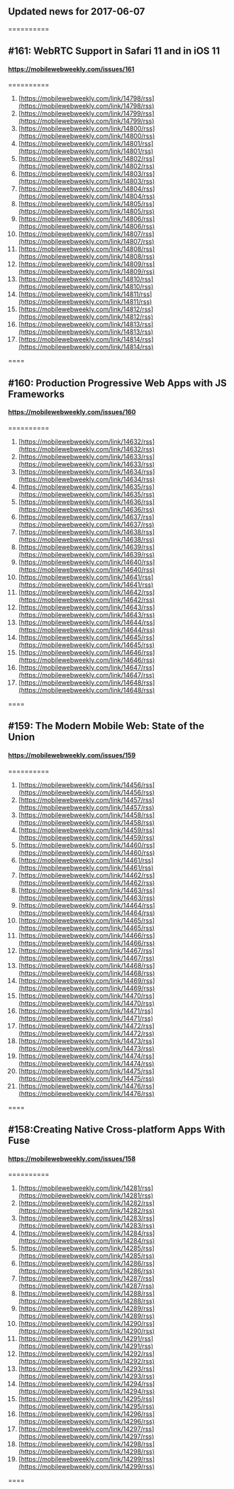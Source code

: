 ## Updated news for 2017-06-07 

==========
## #161: WebRTC Support in Safari 11 and in iOS 11
#### https://mobilewebweekly.com/issues/161

==========
  1. [https://mobilewebweekly.com/link/14798/rss](https://mobilewebweekly.com/link/14798/rss) 
  2. [https://mobilewebweekly.com/link/14799/rss](https://mobilewebweekly.com/link/14799/rss) 
  3. [https://mobilewebweekly.com/link/14800/rss](https://mobilewebweekly.com/link/14800/rss) 
  4. [https://mobilewebweekly.com/link/14801/rss](https://mobilewebweekly.com/link/14801/rss) 
  5. [https://mobilewebweekly.com/link/14802/rss](https://mobilewebweekly.com/link/14802/rss) 
  6. [https://mobilewebweekly.com/link/14803/rss](https://mobilewebweekly.com/link/14803/rss) 
  8. [https://mobilewebweekly.com/link/14804/rss](https://mobilewebweekly.com/link/14804/rss) 
  9. [https://mobilewebweekly.com/link/14805/rss](https://mobilewebweekly.com/link/14805/rss) 
  10. [https://mobilewebweekly.com/link/14806/rss](https://mobilewebweekly.com/link/14806/rss) 
  11. [https://mobilewebweekly.com/link/14807/rss](https://mobilewebweekly.com/link/14807/rss) 
  12. [https://mobilewebweekly.com/link/14808/rss](https://mobilewebweekly.com/link/14808/rss) 
  13. [https://mobilewebweekly.com/link/14809/rss](https://mobilewebweekly.com/link/14809/rss) 
  14. [https://mobilewebweekly.com/link/14810/rss](https://mobilewebweekly.com/link/14810/rss) 
  15. [https://mobilewebweekly.com/link/14811/rss](https://mobilewebweekly.com/link/14811/rss) 
  16. [https://mobilewebweekly.com/link/14812/rss](https://mobilewebweekly.com/link/14812/rss) 
  17. [https://mobilewebweekly.com/link/14813/rss](https://mobilewebweekly.com/link/14813/rss) 
  18. [https://mobilewebweekly.com/link/14814/rss](https://mobilewebweekly.com/link/14814/rss) 

====
## #160: Production Progressive Web Apps with JS Frameworks
#### https://mobilewebweekly.com/issues/160

==========
  1. [https://mobilewebweekly.com/link/14632/rss](https://mobilewebweekly.com/link/14632/rss) 
  2. [https://mobilewebweekly.com/link/14633/rss](https://mobilewebweekly.com/link/14633/rss) 
  3. [https://mobilewebweekly.com/link/14634/rss](https://mobilewebweekly.com/link/14634/rss) 
  4. [https://mobilewebweekly.com/link/14635/rss](https://mobilewebweekly.com/link/14635/rss) 
  5. [https://mobilewebweekly.com/link/14636/rss](https://mobilewebweekly.com/link/14636/rss) 
  7. [https://mobilewebweekly.com/link/14637/rss](https://mobilewebweekly.com/link/14637/rss) 
  8. [https://mobilewebweekly.com/link/14638/rss](https://mobilewebweekly.com/link/14638/rss) 
  9. [https://mobilewebweekly.com/link/14639/rss](https://mobilewebweekly.com/link/14639/rss) 
  10. [https://mobilewebweekly.com/link/14640/rss](https://mobilewebweekly.com/link/14640/rss) 
  11. [https://mobilewebweekly.com/link/14641/rss](https://mobilewebweekly.com/link/14641/rss) 
  12. [https://mobilewebweekly.com/link/14642/rss](https://mobilewebweekly.com/link/14642/rss) 
  13. [https://mobilewebweekly.com/link/14643/rss](https://mobilewebweekly.com/link/14643/rss) 
  14. [https://mobilewebweekly.com/link/14644/rss](https://mobilewebweekly.com/link/14644/rss) 
  15. [https://mobilewebweekly.com/link/14645/rss](https://mobilewebweekly.com/link/14645/rss) 
  16. [https://mobilewebweekly.com/link/14646/rss](https://mobilewebweekly.com/link/14646/rss) 
  17. [https://mobilewebweekly.com/link/14647/rss](https://mobilewebweekly.com/link/14647/rss) 
  18. [https://mobilewebweekly.com/link/14648/rss](https://mobilewebweekly.com/link/14648/rss) 

====
## #159: The Modern Mobile Web: State of the Union
#### https://mobilewebweekly.com/issues/159

==========
  1. [https://mobilewebweekly.com/link/14456/rss](https://mobilewebweekly.com/link/14456/rss) 
  2. [https://mobilewebweekly.com/link/14457/rss](https://mobilewebweekly.com/link/14457/rss) 
  3. [https://mobilewebweekly.com/link/14458/rss](https://mobilewebweekly.com/link/14458/rss) 
  4. [https://mobilewebweekly.com/link/14459/rss](https://mobilewebweekly.com/link/14459/rss) 
  5. [https://mobilewebweekly.com/link/14460/rss](https://mobilewebweekly.com/link/14460/rss) 
  7. [https://mobilewebweekly.com/link/14461/rss](https://mobilewebweekly.com/link/14461/rss) 
  8. [https://mobilewebweekly.com/link/14462/rss](https://mobilewebweekly.com/link/14462/rss) 
  9. [https://mobilewebweekly.com/link/14463/rss](https://mobilewebweekly.com/link/14463/rss) 
  10. [https://mobilewebweekly.com/link/14464/rss](https://mobilewebweekly.com/link/14464/rss) 
  11. [https://mobilewebweekly.com/link/14465/rss](https://mobilewebweekly.com/link/14465/rss) 
  12. [https://mobilewebweekly.com/link/14466/rss](https://mobilewebweekly.com/link/14466/rss) 
  13. [https://mobilewebweekly.com/link/14467/rss](https://mobilewebweekly.com/link/14467/rss) 
  14. [https://mobilewebweekly.com/link/14468/rss](https://mobilewebweekly.com/link/14468/rss) 
  15. [https://mobilewebweekly.com/link/14469/rss](https://mobilewebweekly.com/link/14469/rss) 
  16. [https://mobilewebweekly.com/link/14470/rss](https://mobilewebweekly.com/link/14470/rss) 
  17. [https://mobilewebweekly.com/link/14471/rss](https://mobilewebweekly.com/link/14471/rss) 
  18. [https://mobilewebweekly.com/link/14472/rss](https://mobilewebweekly.com/link/14472/rss) 
  19. [https://mobilewebweekly.com/link/14473/rss](https://mobilewebweekly.com/link/14473/rss) 
  20. [https://mobilewebweekly.com/link/14474/rss](https://mobilewebweekly.com/link/14474/rss) 
  21. [https://mobilewebweekly.com/link/14475/rss](https://mobilewebweekly.com/link/14475/rss) 
  22. [https://mobilewebweekly.com/link/14476/rss](https://mobilewebweekly.com/link/14476/rss) 

====
##  #158:Creating Native Cross-platform Apps With Fuse
#### https://mobilewebweekly.com/issues/158

==========
  1. [https://mobilewebweekly.com/link/14281/rss](https://mobilewebweekly.com/link/14281/rss) 
  2. [https://mobilewebweekly.com/link/14282/rss](https://mobilewebweekly.com/link/14282/rss) 
  3. [https://mobilewebweekly.com/link/14283/rss](https://mobilewebweekly.com/link/14283/rss) 
  4. [https://mobilewebweekly.com/link/14284/rss](https://mobilewebweekly.com/link/14284/rss) 
  5. [https://mobilewebweekly.com/link/14285/rss](https://mobilewebweekly.com/link/14285/rss) 
  6. [https://mobilewebweekly.com/link/14286/rss](https://mobilewebweekly.com/link/14286/rss) 
  8. [https://mobilewebweekly.com/link/14287/rss](https://mobilewebweekly.com/link/14287/rss) 
  9. [https://mobilewebweekly.com/link/14288/rss](https://mobilewebweekly.com/link/14288/rss) 
  10. [https://mobilewebweekly.com/link/14289/rss](https://mobilewebweekly.com/link/14289/rss) 
  11. [https://mobilewebweekly.com/link/14290/rss](https://mobilewebweekly.com/link/14290/rss) 
  12. [https://mobilewebweekly.com/link/14291/rss](https://mobilewebweekly.com/link/14291/rss) 
  13. [https://mobilewebweekly.com/link/14292/rss](https://mobilewebweekly.com/link/14292/rss) 
  14. [https://mobilewebweekly.com/link/14293/rss](https://mobilewebweekly.com/link/14293/rss) 
  15. [https://mobilewebweekly.com/link/14294/rss](https://mobilewebweekly.com/link/14294/rss) 
  16. [https://mobilewebweekly.com/link/14295/rss](https://mobilewebweekly.com/link/14295/rss) 
  17. [https://mobilewebweekly.com/link/14296/rss](https://mobilewebweekly.com/link/14296/rss) 
  18. [https://mobilewebweekly.com/link/14297/rss](https://mobilewebweekly.com/link/14297/rss) 
  19. [https://mobilewebweekly.com/link/14298/rss](https://mobilewebweekly.com/link/14298/rss) 
  20. [https://mobilewebweekly.com/link/14299/rss](https://mobilewebweekly.com/link/14299/rss) 

====
